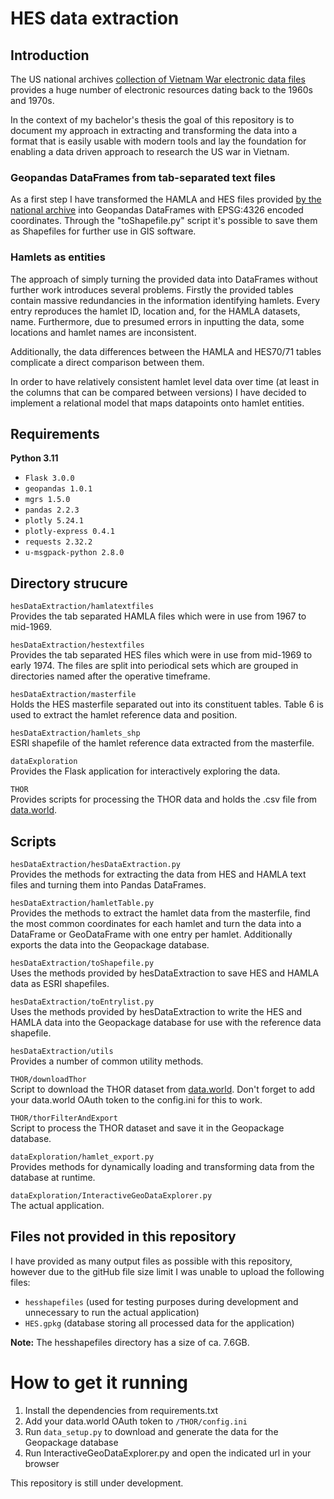 # HES data extraction

## Introduction

The US national archives [collection of Vietnam War electronic data files](https://www.archives.gov/research/military/vietnam-war/electronic-data-files) provides a huge number of electronic resources dating back to the 1960s and 1970s.

In the context of my bachelor's thesis the goal of this repository is to document my approach in extracting and transforming the data into a format that is easily usable with modern tools and lay the foundation for enabling a data driven approach to research the US war in Vietnam.

### Geopandas DataFrames from tab-separated text files

As a first step I have transformed the HAMLA and HES files provided [by the national archive](https://catalog.archives.gov/id/4616225) into Geopandas DataFrames with EPSG:4326 encoded coordinates. Through the "toShapefile.py" script it's possible to save them as Shapefiles for further use in GIS software.

### Hamlets as entities

The approach of simply turning the provided data into DataFrames without further work introduces several problems. Firstly the provided tables contain massive redundancies in the information identifying hamlets. Every entry reproduces the hamlet ID, location and, for the HAMLA datasets, name. Furthermore, due to presumed errors in inputting the data, some locations and hamlet names are inconsistent.

Additionally, the data differences between the HAMLA and HES70/71 tables complicate a direct comparison between them.

In order to have relatively consistent hamlet level data over time (at least in the columns that can be compared between versions) I have decided to implement a relational model that maps datapoints onto hamlet entities.

## Requirements

**Python 3.11**

- `Flask 3.0.0`
- `geopandas 1.0.1`
- `mgrs 1.5.0`
- `pandas 2.2.3`
- `plotly 5.24.1`
- `plotly-express 0.4.1`
- `requests 2.32.2`
- `u-msgpack-python 2.8.0`

## Directory strucure

`hesDataExtraction/hamlatextfiles`\
Provides the tab separated HAMLA files which were in use from 1967 to mid-1969.

`hesDataExtraction/hestextfiles`\
Provides the tab separated HES files which were in use from mid-1969 to early 1974. The files are split into periodical sets which are grouped in directories named after the operative timeframe.

`hesDataExtraction/masterfile`\
Holds the HES masterfile separated out into its constituent tables. Table 6 is used to extract the hamlet reference data and position.

`hesDataExtraction/hamlets_shp`\
ESRI shapefile of the hamlet reference data extracted from the masterfile.

`dataExploration`\
Provides the Flask application for interactively exploring the data.

`THOR`\
Provides scripts for processing the THOR data and holds the .csv file from [data.world](https://data.world/datamil/vietnam-war-thor-data).

## Scripts

`hesDataExtraction/hesDataExtraction.py`\
Provides the methods for extracting the data from HES and HAMLA text files and turning them into Pandas DataFrames.

`hesDataExtraction/hamletTable.py`\
Provides the methods to extract the hamlet data from the masterfile, find the most common coordinates for each hamlet and turn the data into a DataFrame or GeoDataFrame with one entry per hamlet. Additionally exports the data into the Geopackage database.

`hesDataExtraction/toShapefile.py`\
Uses the methods provided by hesDataExtraction to save HES and HAMLA data as ESRI shapefiles.

`hesDataExtraction/toEntrylist.py`\
Uses the methods provided by hesDataExtraction to write the HES and HAMLA data into the Geopackage database for use with the reference data shapefile.

`hesDataExtraction/utils`\
Provides a number of common utility methods.

`THOR/downloadThor`\
Script to download the THOR dataset from [data.world](https://data.world/datamil/vietnam-war-thor-data). Don't forget to add your data.world OAuth token to the config.ini for this to work.

`THOR/thorFilterAndExport`\
Script to process the THOR dataset and save it in the Geopackage database.

`dataExploration/hamlet_export.py`\
Provides methods for dynamically loading and transforming data from the database at runtime.

`dataExploration/InteractiveGeoDataExplorer.py`\
The actual application.

## Files not provided in this repository

I have provided as many output files as possible with this repository, however due to the gitHub file size limit I was unable to upload the following files:

- `hesshapefiles` (used for testing purposes during development and unnecessary to run the actual application)
- `HES.gpkg` (database storing all processed data for the application) 

**Note:** The hesshapefiles directory has a size of ca. 7.6GB.

# How to get it running

1. Install the dependencies from requirements.txt
1. Add your data.world OAuth token to `/THOR/config.ini`
1. Run `data_setup.py` to download and generate the data for the Geopackage database
1. Run InteractiveGeoDataExplorer.py and open the indicated url in your browser

This repository is still under development.
